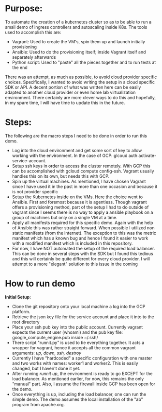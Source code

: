 # Purpose: 

To automate the creation of a kubernetes cluster so as to be able to run a small demo of ingress controllers and autoscaling inside K8s.  The tools used to accomplish this are:

  * Vagrant:  Used to create the VM's, spin them up and launch initially provisioning
  * Ansible:  Used to do the provisioning itself; inside Vagrant itself and separately afterwards
  * Python script:  Used to "paste" all the pieces together and to run tests at the end
  
  


There was an attempt, as much as possible, to avoid cloud provider specific choices.  Specifically, I wanted to avoid writing the setup in a cloud specific SDK or API. A decent portion of what was written here 
can be easily adapted to another cloud provider or even home lab virtualization environment.  There certainly are more clever ways to do this and hopefully, in my spare time, I will have time
to update this in the future.
  
  
# Steps: #


The following are the macro steps I need to be done in order to run this demo. 

  
  * Log into the cloud environment and get some sort of key to allow working with the environment.  In the case of GCP: glcoud auth activate-service-account.
  * Setup ssh keys in order to access the cluster remotely.  With GCP this can be accomplished with gcloud compute config-ssh.  Vagrant usually handles this on its own, but needs this with GCP.
  * Spin up the virtual machines.  As mentioned, I have chosen Vagrant since I have used it in the past in more than one occasion and because it is not provider specific
  * Setup the Kubernetes inside on the VMs.  Here the choice went to Ansible.  First and foremost because it is agentless.  Though vagrant offers a provisioning method, part of the setup I had to do outside
  of vagrant since I seems there is no way to apply a ansible playbook on a group of machines but only on a single VM at a time.
  * Apply all manifests required for this specific demo.  Again with the help of Ansible this was rather straight forward.  When possible I utilized non static manifests (from the internet).  The exception to this was the metric manifest which has a known bug and hence I found it easier to work with a modified manifest which is included in this repository.
  * For now, I have NOT automated the setup of the required load balancer.  This can be done in several steps with the SDK but I found this tedious and this will certainly be quite different for every cloud provider.  I will attempt to a more "elegant" solution to this issue in the coming 
  
  
  
# How to run demo

 **Initial Setup:**
 
 
  * Clone the git repository onto your local machine a log into the GCP platform. 
  * Retrieve the json key file for the service account and place it into to the root directory
  * Place your ssh pub key into the public account.  Currently vagrant expects the current user (whoami) and the pub key file: google_compute_engine.pub inside ~/.ssh/
  * There script "runnit.py" is used to tie everything together.  It acts a wrapper for vagrant, hence it accepts all the common vagrant arguments: *up, down, ssh, destroy*
  * Currently I have "hardcoded" a specific configuration with one master and two works with names: worker1 and worker2.  This is easily changed, but I haven't done it yet.
  * After running *runnit up*, the environment is ready to go EXCEPT for the load balancer.  As mentioned earlier, for now, this remains the only "manual" part.  Also, I assume the firewall inside GCP has been open for the demo.
  * Once everything is up, including the load balancer, one can run the simple demo.  The demo assumes the local installation of the "ab" program from apache.org.  
  
  
